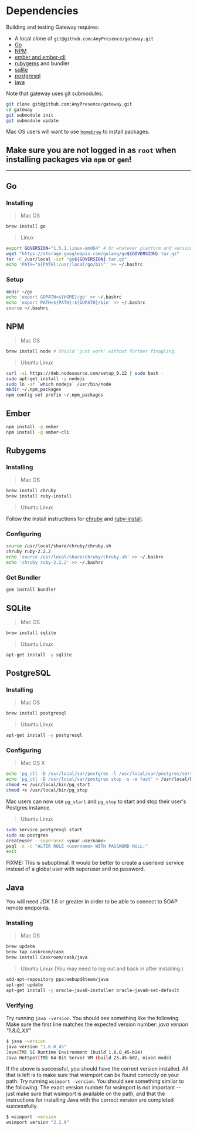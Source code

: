 # Dependencies

Building and testing Gateway requires:

 - A local clone of `git@github.com:AnyPresence/gateway.git`
 - [Go](#go)
 - [NPM](#npm)
 - [ember and ember-cli](#ember)
 - [rubygems](#rubygems) and bundler
 - [sqlite](#sqlite)
 - [postgresql](#postgresql)
 - [java](#java)

Note that gateway uses git submodules.

```bash
git clone git@github.com:AnyPresence/gateway.git
cd gateway
git submodule init
git submodule update
```

Mac OS users will want to use [`homebrew`](http://brew.sh) to install packages.

## Make sure you are not logged in as `root` when installing packages via `npm` or `gem`!

---

## Go

### Installing

 > Mac OS

```bash
brew install go
```

 > Linux

```bash
export GOVERSION="1.5.1.linux-amd64" # Or whatever platform and version
wget "https://storage.googleapis.com/golang/go${GOVERSION}.tar.gz"
tar -C /usr/local -xzf "go${GOVERSION}.tar.gz"
echo 'PATH="${PATH}:/usr/local/go/bin"' >> ~/.bashrc
```

### Setup

```bash
mkdir ~/go
echo 'export GOPATH=${HOME}/go' >> ~/.bashrc
echo 'export PATH=${PATH}:${GOPATH}/bin' >> ~/.bashrc
source ~/.bashrc
```

## NPM

 > Mac OS

```bash
brew install node # Should 'just work' without further finagling.
```

 > Ubuntu Linux

```bash
curl -sL https://deb.nodesource.com/setup_0.12 | sudo bash -
sudo apt-get install -y nodejs
sudo ln -sf `which nodejs` /usr/bin/node
mkdir ~/.npm_packages
npm config set prefix ~/.npm_packages
```

## Ember

```bash
npm install -g ember
npm install -g ember-cli
```

## Rubygems

### Installing

 > Mac OS

```bash
brew install chruby
brew install ruby-install
```

 > Ubuntu Linux

Follow the install instructions for [chruby](https://github.com/postmodern/chruby#install) and [ruby-install](https://github.com/postmodern/ruby-install#install).

### Configuring

```bash
source /usr/local/share/chruby/chruby.sh
chruby ruby-2.2.2
echo 'source /usr/local/share/chruby/chruby.sh' >> ~/.bashrc
echo 'chruby ruby-2.2.2' >> ~/.bashrc
```

### Get Bundler

```bash
gem install bundler
```

## SQLite

 > Mac OS

```bash
brew install sqlite
```

 > Ubuntu Linux

```bash
apt-get install -y sqlite
```

## PostgreSQL

### Installing

 > Mac OS

```bash
brew install postgresql
```

 > Ubuntu Linux

```bash
apt-get install -y postgresql
```

### Configuring

 > Mac OS X

```bash
echo 'pg_ctl -D /usr/local/var/postgres -l /usr/local/var/postgres/server.log start' > /usr/local/bin/pg_start
echo 'pg_ctl -D /usr/local/var/postgres stop -s -m fast' > /usr/local/bin/pg_stop
chmod +x /usr/local/bin/pg_start
chmod +x /usr/local/bin/pg_stop
```

Mac users can now use `pg_start` and `pg_stop` to start and stop their user's Postgres instance.

 > Ubuntu Linux

```bash
sudo service postgresql start
sudo su postgres
createuser --superuser <your username>
psql -x -c "ALTER ROLE <username> WITH PASSWORD NULL;"
exit
```

FIXME: This is suboptimal.  It would be better to create a userlevel service instead of a global user with superuser and no password.


## Java

You will need JDK 1.8 or greater in order to be able to connect to SOAP remote endpoints.

### Installing

 > Mac OS

```bash
brew update
brew tap caskroom/cask
brew install Caskroom/cask/java
```

 > Ubuntu Linux
 > (You may need to log out and back in after installing.)

```bash
add-apt-repository ppa:webupd8team/java
apt-get update
apt-get install -y oracle-java8-installer oracle-java8-set-default
```

### Verifying

Try running `java -version`.  You should see something like the following.  Make sure the
first line matches the expected version number:  *java version "1.8.0_XX"*

```bash
$ java -version
java version "1.8.0_45"
Java(TM) SE Runtime Environment (build 1.8.0_45-b14)
Java HotSpot(TM) 64-Bit Server VM (build 25.45-b02, mixed mode)
```

If the above is successful, you should have the correct version installed.  All that is left
is to make sure that wsimport can be found correctly on your path.  Try running `wsimport -version`.
You should see something similar to the following.  The exact version number for wsimport is not
important -- just make sure that wsimport is available on the path, and that the instructions for
installing Java with the correct version are completed successfully.

```bash
$ wsimport -version
wsimport version "2.2.9"
```
